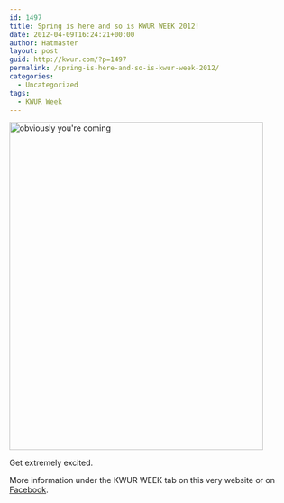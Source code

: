 ```yaml
---
id: 1497
title: Spring is here and so is KWUR WEEK 2012!
date: 2012-04-09T16:24:21+00:00
author: Hatmaster
layout: post
guid: http://kwur.com/?p=1497
permalink: /spring-is-here-and-so-is-kwur-week-2012/
categories:
  - Uncategorized
tags:
  - KWUR Week
---
```

<div class="pf-content">
  <p>
    <a href="http://kwur.com/spring-is-here-and-so-is-kwur-week-2012/final-flyer-3/" rel="attachment wp-att-1525"><img alt="obviously you're coming" class="alignnone size-large wp-image-1525" height="582" src="http://kwur.com/wp-content/uploads/2012/04/final-flyer-791x1024.jpg" title="final flyer" width="450" srcset="http://kwur.com/wp-content/uploads/2012/04/final-flyer-791x1024.jpg 791w, http://kwur.com/wp-content/uploads/2012/04/final-flyer-231x300.jpg 231w" sizes="(max-width: 450px) 100vw, 450px" /></a>
  </p>
  
  <p>
    Get extremely excited.
  </p>
  
  <p>
    More information under the KWUR WEEK tab on this very website or on <a href="https://www.facebook.com/events/379721702068051/">Facebook</a>.
  </p>
</div>